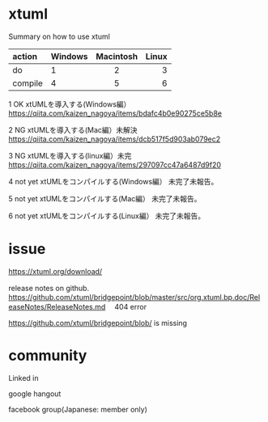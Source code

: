 # xtuml
Summary on how to use xtuml


|action| Windows | Macintosh | Linux |
|:---|:---|:---:|---:|
|do|1 |2 |3 |
|compile|4 |5 |6 |

1 OK
xtUMLを導入する(Windows編）
https://qiita.com/kaizen_nagoya/items/bdafc4b0e90275ce5b8e

2 NG
xtUMLを導入する(Mac編）未解決
https://qiita.com/kaizen_nagoya/items/dcb517f5d903ab079ec2

3 NG
xtUMLを導入する(linux編）未完
https://qiita.com/kaizen_nagoya/items/297097cc47a6487d9f20

4 not yet
xtUMLをコンパイルする(Windows編）
未完了未報告。

5 not yet
xtUMLをコンパイルする(Mac編）
未完了未報告。

6 not yet
xtUMLをコンパイルする(Linux編）
未完了未報告。



# issue

https://xtuml.org/download/

release notes on github.　
https://github.com/xtuml/bridgepoint/blob/master/src/org.xtuml.bp.doc/ReleaseNotes/ReleaseNotes.md
　404 error

https://github.com/xtuml/bridgepoint/blob/ is missing

# community

Linked in

google hangout

facebook group(Japanese: member only)

